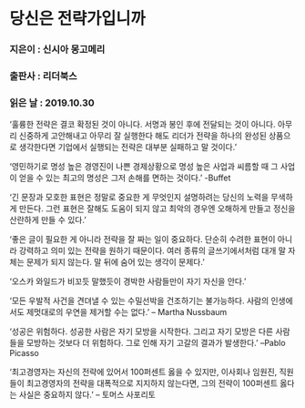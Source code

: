# 당신은 전략가입니까
### 지은이 : 신시아 몽고메리
### 출판사 : 리더북스
### 읽은 날 : 2019.10.30

‘훌륭한 전략은 결코 확정된 것이 아니다. 서명과 봉인 후에 전달되는 것이 아니다. 아무리 신중하게 고안해내고 아무리 잘 실행한다 해도 리더가 전략을 하나의 완성된 상품으로 생각한다면 기업에서 실행되는 전략은 대부분 실패하고 말 것이다.’

‘영민하기로 명성 높은 경영진이 나쁜 경제상황으로 명성 높은 사업과 씨름할 때 그 사업이 얻을 수 있는 최고의 명성은 그저 손해를 면하는 것이다.’ -Buffet

‘긴 문장과 모호한 표현은 정말로 중요한 게 무엇인지 설명하려는 당신의 노력을 무색하게 만든다. 그런 표현은 잘해도 도움이 되지 않고 최악의 경우엔 오해하게 만들고 정신을 산란하게 만들 수 있다.’

‘좋은 글이 필요한 게 아니라 전략을 잘 짜는 일이 중요하다. 단순히 수려한 표현이 아니라 강력하고 의미 있는 전략을 원하기 때문이다. 여러 종류의 글쓰기에서처럼 대개 말 자체는 문제가 되지 않는다. 말 뒤에 숨어 있는 생각이 문제다.’

‘오스카 와일드가 비꼬듯 말했듯이 경박한 사람들만이 자기 자신을 안다.’

‘모든 우발적 사건을 견뎌낼 수 있는 수밀선박을 건조하기는 불가능하다. 사람의 인생에서도 제멋대로의 우연을 제거할 수는 없다.’ – Martha Nussbaum

‘성공은 위험하다. 성공한 사람은 자기 모방을 시작한다. 그리고 자기 모방은 다른 사람들을 모방하는 것보다 더 위험하다. 그로 인해 자기 고갈의 결과가 발생한다.’ –Pablo Picasso

‘최고경영자는 자신의 전략에 있어서 100퍼센트 옳을 수 있지만, 이사회나 임원진, 직원들이 최고경영자의 전략을 대폭적으로 지지하지 않는다면, 그의 전략이 100퍼센트 옳다는 사실은 중요하지 않다.’ – 토머스 사포리토